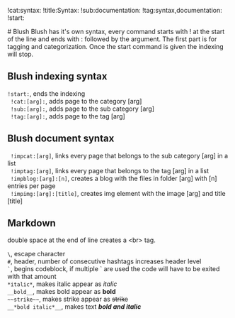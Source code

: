 !cat:syntax:
!title:Syntax:
!sub:documentation:
!tag:syntax,documentation:
!start:
<p>
# Blush
Blush has it's own syntax, every command starts with ! at the start of the line and ends with : followed by the argument.
The first part is for tagging and categorization. Once the start command is given the indexing will stop.

## Blush indexing syntax

` !start: `, ends the indexing  
` !cat:[arg]:`, adds page to the category [arg]  
` !sub:[arg]:`, adds page to the sub category [arg]  
` !tag:[arg]:`, adds page to the tag [arg]  

## Blush document syntax

` !impcat:[arg]`, links every page that belongs to the sub category [arg] in a list  
` !imptag:[arg]`, links every page that belongs to the tag [arg] in a list  
` !impblog:[arg]:[n]`, creates a blog with the files in folder [arg] with [n] entries per page  
` !impimg:[arg]:[title]`, creates img element with the image [arg] and title [title]  

## Markdown

double space at the end of line creates a &#60;br&#62; tag.  
  
` \ `, escape character  
` # `, header, number of consecutive hashtags increases header level  
`` ` ``, begins codeblock, if multiple \` are used the code will have to be exited with that amount  
` *italic* `, makes italic appear as *italic*  
` __bold__ `, makes bold appear as __bold__  
` ~~strike~~ `, makes strike appear as ~~strike~~  
` __*bold italic*__ `, makes text  __*bold and italic*__  
</p>
